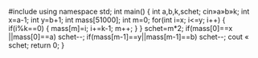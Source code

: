 #include<iostream>
using namespace std;
int main()
{
int a,b,k,schet;
cin»a»b»k;
int x=a-1;
int y=b+1;
int mass[51000];
int m=0;
for(int i=x; i<=y; i++)
{
if(i%k==0) 
{
mass[m]=i; i+=k-1; m++;
}
}
schet=m*2;
if(mass[0]==x ||mass[0]==a) schet--;
if(mass[m-1]==y||mass[m-1]==b) schet--;
cout « schet;
return 0;
}
